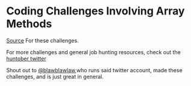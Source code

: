 # Coding Challenges Involving Array Methods

[Source](https://blog.barbaralaw.me/huntober-2022-day-8) For these challenges.

For more challenges and general job hunting resources, check out the [huntober twitter](https://twitter.com/huntoberTweets?s=20&t=YNu8mWa9Ux8RdoWwAzTHIA)

Shout out to [@blawblawlaw](https://twitter.com/blawblawlaw),who runs said twitter account, made these challenges, and is just great in general.
